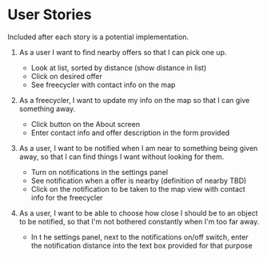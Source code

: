 # User Stories

Included after each story is a potential implementation.

1. As a user I want to find nearby offers so that I can pick one up.

    - Look at list, sorted by distance (show distance in list)
    - Click on desired offer
    - See freecycler with contact info on the map

2. As a freecycler, I want to update my info on the map so that I can give something away.

    - Click button on the About screen
    - Enter contact info and offer description in the form provided

3. As a user, I want to be notified when I am near to something being given away, so that I can find things I want without looking for them.

    - Turn on notifications in the settings panel
    - See notification when a offer is nearby (definition of nearby TBD)
    - Click on the notification to be taken to the map view with contact info for the freecycler

4. As a user, I want to be able to choose how close I should be to an object to be notified, so that I'm not bothered constantly when I'm too far away.

    - In t
    he settings panel, next to the notifications on/off switch, enter the notification distance into the text box provided for that purpose
